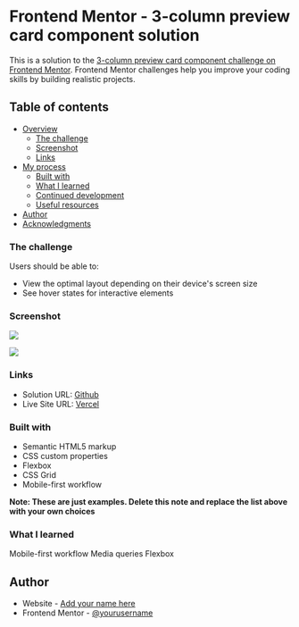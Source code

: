 # Frontend Mentor - 3-column preview card component solution

This is a solution to the [3-column preview card component challenge on Frontend Mentor](https://www.frontendmentor.io/challenges/3column-preview-card-component-pH92eAR2-). Frontend Mentor challenges help you improve your coding skills by building realistic projects. 

## Table of contents

- [Overview](#overview)
  - [The challenge](#the-challenge)
  - [Screenshot](#screenshot)
  - [Links](#links)
- [My process](#my-process)
  - [Built with](#built-with)
  - [What I learned](#what-i-learned)
  - [Continued development](#continued-development)
  - [Useful resources](#useful-resources)
- [Author](#author)
- [Acknowledgments](#acknowledgments)


### The challenge

Users should be able to:

- View the optimal layout depending on their device's screen size
- See hover states for interactive elements

### Screenshot

![](./screenshot.jpg)

![](./screenshot2.jpg)

### Links

- Solution URL: [Github](https://github.com/Saguneo/3-Column-Preview)
- Live Site URL: [Vercel](3-column-preview-r8oz23ptc-saguneo.vercel.app)


### Built with

- Semantic HTML5 markup
- CSS custom properties
- Flexbox
- CSS Grid
- Mobile-first workflow

**Note: These are just examples. Delete this note and replace the list above with your own choices**

### What I learned

Mobile-first workflow
Media queries
Flexbox

## Author

- Website - [Add your name here](https://github.com/Saguneo)
- Frontend Mentor - [@yourusername](https://www.frontendmentor.io/profile/Saguneo)


